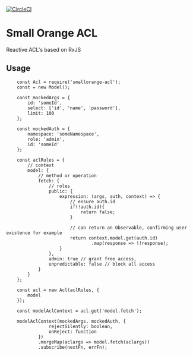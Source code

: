 [![CircleCI](https://circleci.com/gh/feliperohdee/smallorange-acl.svg?style=svg)](https://circleci.com/gh/feliperohdee/smallorange-acl)

# Small Orange ACL

Reactive ACL's based on RxJS

## Usage

		const Acl = require('smallorange-acl');
		const = new Model();

		const mockedArgs = {
			id: 'someId',
			select: ['id', 'name', 'password'],
			limit: 100
		};

		const mockedAuth = {
			namespace: 'someNamespace',
			role: 'admin',
			id: 'someId'
		};

		const aclRules = {
			// context
			model: {
				// method or operation
				fetch: {
					// roles
					public: {
						expression: (args, auth, context) => {
							// ensure auth.id
							if(!auth.id){
								return false;	
							}
							
							// can return an Observable, confirming user existence for example
							return context.model.get(auth.id)
									.map(response => !!response);
						}
					},
					admin: true // grant free access,
					unpredictable: false // block all access
				}
			}
		};

		const acl = new Acl(aclRules, {
			model
		});
		
		const modelAclContext = acl.get('model.fetch');
		
		modelAclContext(mockedArgs, mockedAuth, {
					rejectSilently: boolean,
					onReject: function
				})
				.mergeMap(aclargs => model.fetch(aclargs))
				.subscribe(nextFn, errFn);
